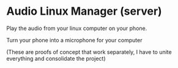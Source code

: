# Audio Linux Manager (server)

Play the audio from your linux computer on your phone.


Turn your phone into a microphone for your computer



(These are proofs of concept that work separately, I have to unite everything and consolidate the project)
